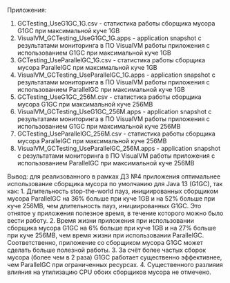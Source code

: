 Приложения:
1. GCTesting_UseG1GC_1G.csv - статистика работы сборщика мусора G1GC при максимальной куче 1GB
2. VisualVM_GCTesting_UseG1GC_1G.apps - application snapshot с результатами мониторинга в ПО VisualVM работы приложения с использованием G1GC при максимальной куче 1GB
3. GCTesting_UseParallelGC_1G.csv - статистика работы сборщика мусора ParallelGC при максимальной куче 1GB
4. VisualVM_GCTesting_UseParallelGC_1G.apps - application snapshot с результатами мониторинга в ПО VisualVM работы приложения с использованием ParallelGC при максимальной куче 1GB
5. GCTesting_UseG1GC_256M.csv - статистика работы сборщика мусора G1GC при максимальной куче 256MB
6. VisualVM_GCTesting_UseG1GC_256M.apps - application snapshot с результатами мониторинга в ПО VisualVM работы приложения с использованием G1GC при максимальной куче 256MB
7. GCTesting_UseParallelGC_256M.csv - статистика работы сборщика мусора ParallelGC при максимальной куче 256MB
8. VisualVM_GCTesting_UseParallelGC_256M.apps - application snapshot с результатами мониторинга в ПО VisualVM работы приложения с использованием ParallelGC при максимальной куче 256MB

Вывод: для реализованного в рамках ДЗ №4 приложения оптимальнее использование сборщика мусора по умолчанию для Java 13 (G1GC), так как:
	1. Длительность stop-the-world пауз, инициированных сборщиком мусора ParallelGC на 36% больше при куче 1GB и на 52% больше при куче 256MB, чем длительность пауз, инициированных G1GC. Это отнятое у приложения полезное время, в течение которого можно было вести работу.
	2. Время жизни приложения при использовании сборщика мусора G1GC на 6% больше при куче 1GB и на 27% больше при куче 256MB, чем время жизни при использовании ParallelGC. Соответственно, приложение со сборщиком мусора G1GC может сделать больше полезной работы.
	3. За счёт более частых сборок мусора (более чем в 2 раза) G1GC работает существенно эффективнее, чем ParallelGC при ограниченных ресурсах.
	4. Существенного разлияия влияния на утилизацию CPU обоих сборщиков мусора не отмечено.